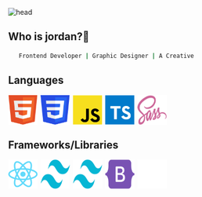 ![head](https://www.linkpicture.com/q/github-banner_5.png)

## Who is jordan?🤔
```bash
   Frontend Developer | Graphic Designer | A Creative
```

## Languages
<div style="display: flex;">
  <img src="images/Group 85.svg" alt="" width="60" height="60">
  <img src="images/Group 83.svg" alt="" width="60" height="60" style="margin-left: 6px;">
  <img src="images/Group 68.svg" alt="" width="60" height="60" style="margin-left: 6px;">
  <img src="images/Group 44.svg" alt="" width="60" height="60" style="margin-left: 6px;">
  <img src="images/Vector (2).svg" alt="" width="60" height="60" style="margin-left: 6px;">
</div>

## Frameworks/Libraries
<div style="display: flex;">
  <img src="images/Group 70.svg" alt="" width="60" height="60">
  <img src="images/Vector (1).svg" alt="" width="60" height="60" style="margin-left: 6px;">
  <img src="images/Vector (1).svg" alt="" width="60" height="60" style="margin-left: 6px;">
  <img src="images/Vector.svg" alt="" width="60" height="60" style="margin-left: 6px;">
  <img src="images/Group 78.svg" alt="" width="60" height="60" style="margin-left: 6px;">
</div>